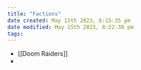 ```yaml
---
title: "Factions"
date created: May 15th 2023, 6:15:35 pm
date modified: May 15th 2023, 8:22:38 pm
tags: 
---
```


- [[Doom Raiders]]
- 
